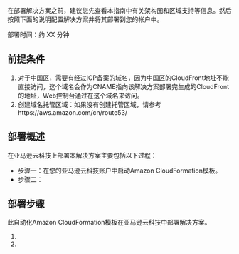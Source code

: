 在部署解决方案之前，建议您先查看本指南中有关架构图和区域支持等信息。然后按照下面的说明配置解决方案并将其部署到您的帐户中。

部署时间：约 XX 分钟

## 前提条件
1.	对于中国区，需要有经过ICP备案的域名，因为中国区的CloudFront地址不能直接访问，这个域名会作为CNAME指向该解决方案部署完生成的CloudFront的地址，Web控制台通过在这个域名来访问。
2.	创建域名托管区域：如果没有创建托管区域，请参考https://aws.amazon.com/cn/route53/

## 部署概述
在亚马逊云科技上部署本解决方案主要包括以下过程：

- 步骤一：在您的亚马逊云科技账户中启动Amazon CloudFormation模板。
- 步骤二：

## 部署步骤

此自动化Amazon CloudFormation模板在亚马逊云科技中部署解决方案。

1. 
1. 

